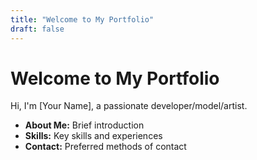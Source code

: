```yaml
---
title: "Welcome to My Portfolio"
draft: false
---
```

# Welcome to My Portfolio
Hi, I'm [Your Name], a passionate developer/model/artist.

- **About Me:** Brief introduction
- **Skills:** Key skills and experiences
- **Contact:** Preferred methods of contact

